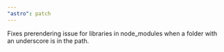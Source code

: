 ```yaml
---
"astro": patch
---
```


Fixes prerendering issue for libraries in node_modules when a folder with an underscore is in the path.
